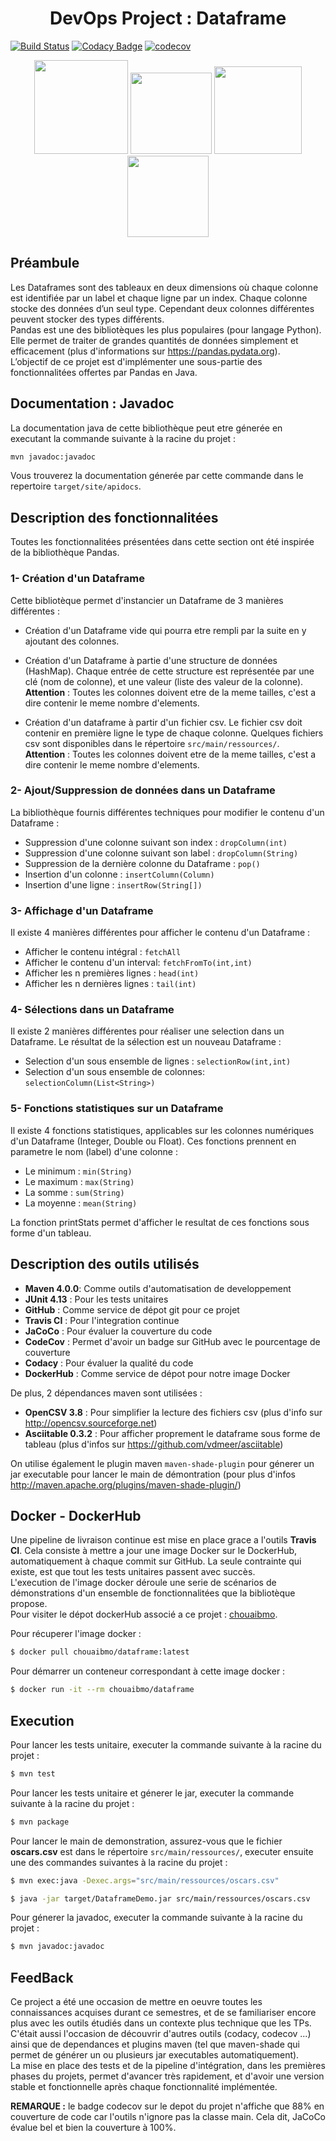  <h1 align=center> DevOps Project : Dataframe</h1>



[![Build Status](https://travis-ci.com/chouaibMo/DevOps-dataframe-project.svg?branch=master)](https://travis-ci.com/chouaibMo/DevOps-dataframe-project)
[![Codacy Badge](https://api.codacy.com/project/badge/Grade/1fdc7e907c8c4640b11c5b4e96ac0496)](https://www.codacy.com/manual/chouaibMo/DevOpsProject?utm_source=github.com&amp;utm_medium=referral&amp;utm_content=chouaibMo/DevOpsProject&amp;utm_campaign=Badge_Grade)
[![codecov](https://codecov.io/gh/chouaibMo/DevOps-dataframe-project/branch/master/graph/badge.svg)](https://codecov.io/gh/chouaibMo/DevOps-dataframe-project)



<p align=center>
  <img src="https://image.flaticon.com/icons/png/512/226/226777.png" width="150" height="150"/>
  <img src="https://avatars.githubusercontent.com/u/8226205?s=400&v=4" width="130" height="130"/>
    <img src="https://koenig-media.raywenderlich.com/uploads/2015/07/Featured4.png" width="140" height="140"/>
  <img src="https://image.flaticon.com/icons/png/512/919/919853.png" width="130" height="130"/>
</p>

## Préambule
Les Dataframes sont des tableaux en deux dimensions où chaque colonne est identifiée par un label et chaque ligne par un index. Chaque colonne stocke des données d’un seul type. Cependant deux colonnes différentes peuvent stocker des types différents.  
Pandas est une des bibliotèques les plus populaires (pour langage Python). Elle permet de traiter de grandes quantités de données simplement et efficacement (plus d'informations sur https://pandas.pydata.org).   
L’objectif de ce projet est d'implémenter une sous-partie des fonctionnalitées offertes par Pandas en Java.

## Documentation : Javadoc
La documentation java de cette bibliothèque peut etre génerée en executant la commande suivante à la racine du projet : 
```sh
mvn javadoc:javadoc
```
Vous trouverez la documentation génerée par cette commande dans le repertoire `target/site/apidocs`.


## Description des fonctionnalitées
Toutes les fonctionnalitées présentées dans cette section ont été inspirée de la bibliothèque Pandas.

### 1- Création d'un Dataframe
Cette bibliotèque permet d'instancier un Dataframe de 3 manières différentes :

- Création d'un Dataframe vide qui pourra etre rempli par la suite en y ajoutant des colonnes.

- Création d'un Dataframe à partie d'une structure de données (HashMap).
Chaque entrée de cette structure est représentée par une clé (nom de colonne), et une valeur (liste des valeur de la colonne).   
**Attention** : Toutes les colonnes doivent etre de la meme tailles, c'est a dire contenir le meme nombre d'elements.

- Création d'un dataframe à partir d'un fichier csv. Le fichier csv doit contenir en première ligne le type de chaque colonne.
Quelques fichiers csv sont disponibles dans le répertoire `src/main/ressources/`.   
**Attention** : Toutes les colonnes doivent etre de la meme tailles, c'est a dire contenir le meme nombre d'elements.


### 2- Ajout/Suppression de données dans un Dataframe
La bibliothèque fournis différentes techniques pour modifier le contenu d'un Dataframe :

- Suppression d'une colonne suivant son index : `dropColumn(int)`
- Suppression d'une colonne suivant son label : `dropColumn(String)`
- Suppression de la dernière colonne du Dataframe : `pop()`
- Insertion d'un colonne : `insertColumn(Column)`
- Insertion d'une ligne  : `insertRow(String[])`


### 3- Affichage d'un Dataframe
Il existe 4 manières différentes pour afficher le contenu d'un Dataframe :

- Afficher le contenu intégral     : `fetchAll`
- Afficher le contenu d'un interval: `fetchFromTo(int,int)`
- Afficher les n premières lignes  : `head(int)`
- Afficher les n dernières lignes  : `tail(int)`

### 4- Sélections dans un Dataframe
Il existe 2 manières différentes pour réaliser une selection dans un Dataframe.
Le résultat de la sélection est un nouveau Dataframe : 

- Selection d'un sous ensemble de lignes  : `selectionRow(int,int)`
- Selection d'un sous ensemble de colonnes: `selectionColumn(List<String>)`

### 5- Fonctions statistiques sur un Dataframe
Il existe 4 fonctions statistiques, applicables sur les colonnes numériques d'un Dataframe (Integer, Double ou Float). Ces fonctions prennent en parametre le nom (label) d'une colonne : 

- Le minimum : `min(String)`
- Le maximum : `max(String)`
- La somme   : `sum(String)`
- La moyenne : `mean(String)`

La fonction printStats permet d'afficher le resultat de ces fonctions sous forme d'un tableau.

## Description des outils utilisés
-  **Maven 4.0.0**: Comme outils d'automatisation de developpement
-  **JUnit 4.13** : Pour les tests unitaires
-  **GitHub**     : Comme service de dépot git pour ce projet
-  **Travis CI**  : Pour l'integration continue
-  **JaCoCo**     : Pour évaluer la couverture du code
-  **CodeCov**    : Permet d'avoir un badge sur GitHub avec le pourcentage de couverture
-  **Codacy**     : Pour évaluer la qualité du code
-  **DockerHub**  : Comme service de dépot pour notre image Docker


De plus, 2 dépendances maven sont utilisées : 

- **OpenCSV 3.8**      : Pour simplifier la lecture des fichiers csv (plus d'info sur http://opencsv.sourceforge.net)
- **Asciitable 0.3.2** : Pour afficher proprement le dataframe sous forme de tableau (plus d'infos sur https://github.com/vdmeer/asciitable)

On utilise également le plugin maven `maven-shade-plugin` pour génerer un jar executable pour lancer le main de démontration (pour plus d'infos http://maven.apache.org/plugins/maven-shade-plugin/)

## Docker - DockerHub
Une pipeline de livraison continue est mise en place grace a l'outils **Travis CI**. Cela consiste à mettre a jour une image Docker sur le DockerHub, automatiquement à chaque commit sur GitHub. La seule contrainte qui existe, est que tout les tests unitaires passent avec succès.   
L'execution de l'image docker déroule une serie de scénarios de démonstrations d'un ensemble de fonctionnalitées que la bibliotèque propose.   
Pour visiter le dépot dockerHub associé a ce projet : [chouaibmo](https://hub.docker.com/u/chouaibmo).   

Pour récuperer l'image docker :
```sh
$ docker pull chouaibmo/dataframe:latest
```
Pour démarrer un conteneur correspondant à cette image docker :
```sh
$ docker run -it --rm chouaibmo/dataframe
```

## Execution
Pour lancer les tests unitaire, executer la commande suivante à la racine du projet :
```sh
$ mvn test
```
Pour lancer les tests unitaire et génerer le jar, executer la commande suivante à la racine du projet :
```sh
$ mvn package
```
Pour lancer le main de demonstration, assurez-vous que le fichier **oscars.csv** est dans le répertoire `src/main/ressources/`, executer ensuite une des commandes suivantes à la racine du projet :
```sh
$ mvn exec:java -Dexec.args="src/main/ressources/oscars.csv"
```
```sh
$ java -jar target/DataframeDemo.jar src/main/ressources/oscars.csv
```

Pour génerer la javadoc, executer la commande suivante à la racine du projet :

```sh
$ mvn javadoc:javadoc
```
## FeedBack

Ce project a été une occasion de mettre en oeuvre toutes les connaissances acquises durant ce semestres, et de se familiariser encore plus avec les outils étudiés dans un contexte plus technique que les TPs. C'était aussi l'occasion de découvrir d'autres outils (codacy, codecov ...) ainsi que de dependances et plugins maven (tel que maven-shade qui permet de générer un ou plusieurs jar executables automatiquement).     
La mise en place des tests et de la pipeline d'intégration, dans les premières phases du projets, permet d'avancer très rapidement, et d'avoir une version stable et fonctionnelle après chaque fonctionnalité implémentée.   

**REMARQUE :** le badge codecov sur le depot du projet n'affiche que 88% en couverture de code car l'outils n'ignore pas la classe main. Cela dit, JaCoCo évalue bel et bien la couverture à 100%.
